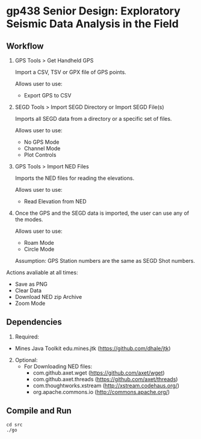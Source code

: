gp438 Senior Design: Exploratory Seismic Data Analysis in the Field
=====

Workflow
---

1.  GPS Tools > Get Handheld GPS

    Import a CSV, TSV or GPX file of GPS points.

    Allows user to use: 
      - Export GPS to CSV

2.  SEGD Tools > Import SEGD Directory or Import SEGD File(s)

    Imports all SEGD data from a directory or a specific set of files.

    Allows user to use: 
      - No GPS Mode
      - Channel Mode
      - Plot Controls

3.  GPS Tools > Import NED Files

    Imports the NED files for reading the elevations.

    Allows user to use:
      - Read Elevation from NED

4.  Once the GPS and the SEGD data is imported, the user can use any of the modes.

    Allows user to use:
      - Roam Mode
      - Circle Mode

    Assumption: GPS Station numbers are the same as SEGD Shot numbers.

Actions avaliable at all times:
  - Save as PNG
  - Clear Data
  - Download NED zip Archive
  - Zoom Mode

Dependencies
---

1. Required:
  - Mines Java Toolkit edu.mines.jtk (https://github.com/dhale/jtk)

2. Optional:
   - For Downloading NED files:
     - com.github.axet.wget (https://github.com/axet/wget)
     - com.github.axet.threads (https://github.com/axet/threads)
     - com.thoughtworks.xstream (http://xstream.codehaus.org/)
     - org.apache.commons.io (http://commons.apache.org/)

Compile and Run
---

    cd src
    ./go
